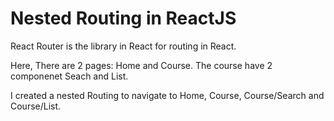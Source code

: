 # Nested Routing in ReactJS
 React Router is the library in React for routing in React.

 Here,
 There are 2 pages: Home and Course.
 The course have 2 componenet Seach and List. 

 I created a nested Routing to navigate to Home, Course, Course/Search and Course/List.
 
